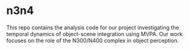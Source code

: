 # n3n4
This repo contains the analysis code for our project investigating the temporal dynamics of object-scene integration using MVPA. Our work focuses on the role of the N300/N400 complex in object perception.

